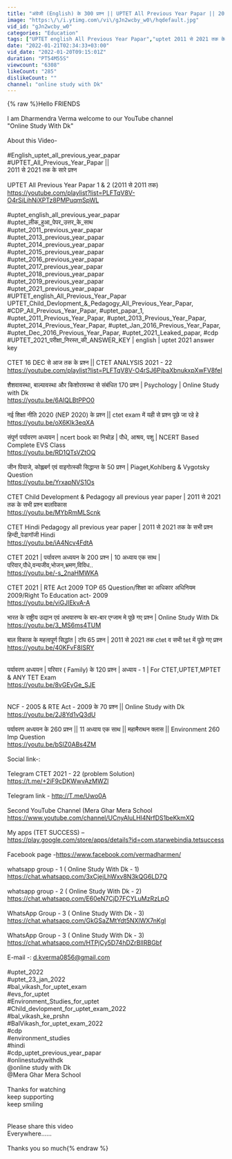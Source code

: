 ```yaml
---
title: "अंग्रेजी (English) के 300 प्रश्न || UPTET All Previous Year Papar || 2011 से 2021 तक के सारे प्रश्न"
image: "https:\/\/i.ytimg.com\/vi\/gJn2wcby_w0\/hqdefault.jpg"
vid_id: "gJn2wcby_w0"
categories: "Education"
tags: ["UPTET english All Previous Year Papar","uptet 2011 से 2021 तक के सभी प्रश्न","uptet 2021 लीक हुए पेपर के साथ"]
date: "2022-01-21T02:34:33+03:00"
vid_date: "2022-01-20T09:15:01Z"
duration: "PT54M55S"
viewcount: "6308"
likeCount: "285"
dislikeCount: ""
channel: "online study with Dk"
---
```

{% raw %}Hello FRIENDS<br /><br />I am Dharmendra Verma welcome to our YouTube channel <br />&quot;Online Study With Dk&quot;<br /><br />About this Video-<br /><br />#English_uptet_all_previous_year_papar<br />#UPTET_All_Previous_Year_Papar || <br />2011 से 2021 तक के सारे प्रश्न <br /><br />UPTET All Previous Year Papar 1 &amp; 2 (2011 से 2011 तक)<br /><a rel="nofollow" target="blank" href="https://youtube.com/playlist?list=PLFTqV8V-O4rSiLihNiXPTz8PMPuqmSpWL">https://youtube.com/playlist?list=PLFTqV8V-O4rSiLihNiXPTz8PMPuqmSpWL</a><br /><br />#uptet_english_all_previous_year_papar<br />#uptet_लीक_हुआ_पेपर_उत्तर_के_साथ<br />#uptet_2011_previous_year_papar<br />#uptet_2013_previous_year_papar<br />#uptet_2014_previous_year_papar<br />#uptet_2015_previous_year_papar<br />#uptet_2016_previous_year_papar<br />#uptet_2017_previous_year_papar<br />#uptet_2018_previous_year_papar<br />#uptet_2019_previous_year_papar<br />#uptet_2021_previous_year_papar<br />#UPTET_english_All_Previous_Year_Papar UPTET_Child_Devlopment_&amp;_Pedagogy_All_Previous_Year_Papar, #CDP_All_Previous_Year_Papar, #uptet_papar_1, #uptet_2011_Previous_Year_Papar, #uptet_2013_Previous_Year_Papar, #uptet_2014_Previous_Year_Papar, #uptet_Jan_2016_Previous_Year_Papar, #uptet_Dec_2016_Previous_Year_Papar, #uptet_2021_Leaked_papar, #cdp<br />#UPTET_2021_परीक्षा_निरस्त_की_ANSWER_KEY | english | uptet 2021 answer key<br /><br />CTET 16 DEC से आज तक के प्रश्न || CTET ANALYSIS 2021 - 22<br /><a rel="nofollow" target="blank" href="https://youtube.com/playlist?list=PLFTqV8V-O4rSJ6PjbaXbnukxpXwFV8feI">https://youtube.com/playlist?list=PLFTqV8V-O4rSJ6PjbaXbnukxpXwFV8feI</a><br /><br />शैशवावस्था, बाल्यावस्था और किशोरावस्था से संबंधित 170 प्रश्न | Psychology | Online Study with Dk<br /><a rel="nofollow" target="blank" href="https://youtu.be/6AlQLBtPPO0">https://youtu.be/6AlQLBtPPO0</a><br /><br />नई शिक्षा नीति 2020 (NEP 2020) के प्रश्न || ctet exam में यही से प्रश्न पूछे जा रहे हे<br /><a rel="nofollow" target="blank" href="https://youtu.be/oX6Klk3eqXA">https://youtu.be/oX6Klk3eqXA</a><br /><br />संपूर्ण पर्यावरण अध्ययन | ncert book का निचोड़ | पौधे, आश्रय, पशु | NCERT Based Complete EVS Class<br /><a rel="nofollow" target="blank" href="https://youtu.be/RD1QTsVZtOQ">https://youtu.be/RD1QTsVZtOQ</a><br /><br />जीन पियाजे, कोह्लबर्ग एवं वाइगोत्स्की सिद्धान्त के 50 प्रश्न | Piaget,Kohlberg &amp; Vygotsky Question <br /><a rel="nofollow" target="blank" href="https://youtu.be/YrxapNVS1Os">https://youtu.be/YrxapNVS1Os</a><br /><br />CTET Child Development &amp; Pedagogy all previous year paper | 2011 से 2021 तक के सभी प्रश्न बालविकास<br /><a rel="nofollow" target="blank" href="https://youtu.be/MYbRmMLScnk">https://youtu.be/MYbRmMLScnk</a><br /><br />CTET Hindi Pedagogy all previous year paper | 2011 से 2021 तक के सभी प्रश्न हिन्दी_पेडागॉजी Hindi<br /><a rel="nofollow" target="blank" href="https://youtu.be/iA4Ncv4FdtA">https://youtu.be/iA4Ncv4FdtA</a><br /><br />CTET 2021 | पर्यावरण अध्ययन के 200 प्रश्न | 10 अध्याय एक साथ |परिवार,पौधे,वन्यजीव,भोजन,भ्रमण,विविध..<br /><a rel="nofollow" target="blank" href="https://youtu.be/-s_2naHMWKA">https://youtu.be/-s_2naHMWKA</a><br /><br />CTET 2021 | RTE Act 2009 TOP 65 Question/शिक्षा का अधिकार अधिनियम 2009/Right To Education act- 2009<br /><a rel="nofollow" target="blank" href="https://youtu.be/viGJIEkvA-A">https://youtu.be/viGJIEkvA-A</a><br /><br />भारत के राष्ट्रीय उद्यान एवं अभयारण्य के बार-बार एग्जाम मे पूछे गए प्रश्न | Online Study With Dk<br /><a rel="nofollow" target="blank" href="https://youtu.be/3_MS6ms4TUM">https://youtu.be/3_MS6ms4TUM</a><br /><br />बाल विकास के महत्वपूर्ण सिद्धांत | टॉप 65 प्रश्न | 2011 से 2021 तक ctet व सभी tet में पूछे गए प्रश्न<br /><a rel="nofollow" target="blank" href="https://youtu.be/40KFvF8ISRY">https://youtu.be/40KFvF8ISRY</a><br /><br /><br />पर्यावरण अध्ययन | परिवार  ( Family) के 120 प्रश्न | अध्याय - 1 | For CTET,UPTET,MPTET &amp; ANY TET Exam<br /><a rel="nofollow" target="blank" href="https://youtu.be/8vGEyGe_SJE">https://youtu.be/8vGEyGe_SJE</a><br /><br /><br />NCF - 2005 &amp; RTE Act - 2009 के 70 प्रश्न || Online Study with Dk<br /><a rel="nofollow" target="blank" href="https://youtu.be/2J8Yd1vQ3dU">https://youtu.be/2J8Yd1vQ3dU</a><br /><br />पर्यावरण अध्ययन के 260 प्रश्न || 11 अध्याय एक साथ || महामैराथन क्लास || Environment 260 Imp Question<br /><a rel="nofollow" target="blank" href="https://youtu.be/bSlZ0ABs4ZM">https://youtu.be/bSlZ0ABs4ZM</a><br /><br />Social link-: <br /><br />Telegram CTET 2021 - 22 (problem Solution)<br /><a rel="nofollow" target="blank" href="https://t.me/+2iF9cDKWwvAzMWZl">https://t.me/+2iF9cDKWwvAzMWZl</a><br /><br />Telegram link -   <a rel="nofollow" target="blank" href="http://T.me/Uwo0A">http://T.me/Uwo0A</a><br /><br />Second YouTube Channel (Mera Ghar Mera School<br /><a rel="nofollow" target="blank" href="https://www.youtube.com/channel/UCnyAluLHl4NrfDS1beKkmXQ">https://www.youtube.com/channel/UCnyAluLHl4NrfDS1beKkmXQ</a><br /><br />My apps (TET SUCCESS) –<br /><a rel="nofollow" target="blank" href="https://play.google.com/store/apps/details?id=com.starwebindia.tetsuccess">https://play.google.com/store/apps/details?id=com.starwebindia.tetsuccess</a><br /><br />Facebook page -<a rel="nofollow" target="blank" href="https://www.facebook.com/vermadharmen/">https://www.facebook.com/vermadharmen/</a><br /><br />whatsapp group - 1 ( Online Study With Dk - 1)<br /><a rel="nofollow" target="blank" href="https://chat.whatsapp.com/3xCjejLhWxv8N3kQG6LD7Q">https://chat.whatsapp.com/3xCjejLhWxv8N3kQG6LD7Q</a><br /><br />whatsapp group - 2 ( Online Study With Dk - 2)<br /><a rel="nofollow" target="blank" href="https://chat.whatsapp.com/E60eN7CjD7FCYLuMzRzLpO">https://chat.whatsapp.com/E60eN7CjD7FCYLuMzRzLpO</a><br /><br />WhatsApp Group - 3 ( Online Study With Dk - 3)<br /><a rel="nofollow" target="blank" href="https://chat.whatsapp.com/GkGSaZMtYdt5NXlWX7nKgI">https://chat.whatsapp.com/GkGSaZMtYdt5NXlWX7nKgI</a><br /><br />WhatsApp Group - 3 ( Online Study With Dk - 3)<br /><a rel="nofollow" target="blank" href="https://chat.whatsapp.com/HTPjCy5D74hDZrBlIRBGbf">https://chat.whatsapp.com/HTPjCy5D74hDZrBlIRBGbf</a><br /><br />E-mail -: d.kverma0856@gmail.com<br /><br />#uptet_2022<br />#uptet_23_jan_2022<br />#bal_vikash_for_uptet_exam<br />#evs_for_uptet<br />#Environment_Studies_for_uptet<br />#Child_devlopment_for_uptet_exam_2022<br />#bal_vikash_ke_prshn<br />#BalVikash_for_uptet_exam_2022<br />#cdp<br />#environment_studies <br />#hindi <br />#cdp_uptet_previous_year_papar<br />#onlinestudywithdk<br />@online study with Dk  <br />@Mera Ghar Mera School  <br /><br />Thanks for watching <br /> keep supporting <br />keep smiling <br /><br /><br />Please share this video <br />Everywhere......<br /><br />Thanks you so much{% endraw %}
